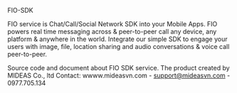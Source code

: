 FIO-SDK

FIO service is Chat/Call/Social Network SDK into your Mobile Apps. FIO powers real time messaging across & peer-to-peer call any device, any platform & anywhere in the world. Integrate our simple SDK to engage your users with image, file, location sharing and audio conversations & voice call peer-to-peer.

Source code and document about FIO SDK service. The product created by MIDEAS Co., ltd Contact: wwww.mideasvn.com - support@mideasvn.com - 0977.705.134
